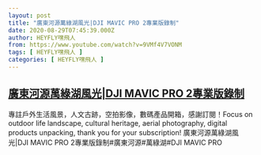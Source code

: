 ```yaml
---
layout: post
title: "廣東河源萬綠湖風光|DJI MAVIC PRO 2專業版錄制"
date: 2020-08-29T07:45:39.000Z
author: HEYFLY嘿飛人
from: https://www.youtube.com/watch?v=9VMf4V7VONM
tags: [ HEYFLY嘿飛人 ]
categories: [ HEYFLY嘿飛人 ]
---
```

<!--1598687139000-->
[廣東河源萬綠湖風光|DJI MAVIC PRO 2專業版錄制](https://www.youtube.com/watch?v=9VMf4V7VONM)
------

<div>
專註戶外生活風景，人文古跡，空拍影像，數碼產品開箱，感謝訂閱！Focus on outdoor life landscape, cultural heritage, aerial photography, digital products unpacking, thank you for your subscription!            廣東河源萬綠湖風光|DJI MAVIC PRO 2專業版錄制#廣東河源#萬綠湖#DJI MAVIC PRO
</div>
